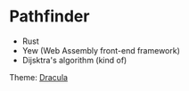 # Pathfinder

- Rust
- Yew (Web Assembly front-end framework)
- Dijsktra's algorithm (kind of)

Theme: [Dracula](https://github.com/dracula/dracula-theme)